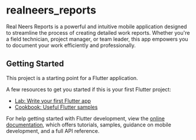 # realneers_reports

Real Neers Reports is a powerful and intuitive mobile application designed to streamline the process of creating detailed work reports. Whether you're a field technician, project manager, or team leader, this app empowers you to document your work efficiently and professionally.

## Getting Started

This project is a starting point for a Flutter application.

A few resources to get you started if this is your first Flutter project:

- [Lab: Write your first Flutter app](https://docs.flutter.dev/get-started/codelab)
- [Cookbook: Useful Flutter samples](https://docs.flutter.dev/cookbook)

For help getting started with Flutter development, view the
[online documentation](https://docs.flutter.dev/), which offers tutorials,
samples, guidance on mobile development, and a full API reference.
